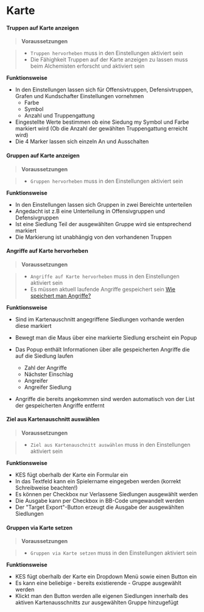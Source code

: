 # Karte

#### Truppen auf Karte anzeigen

> **Voraussetzungen** 

> + `Truppen hervorheben` muss in den Einstellungen aktiviert sein
> + Die Fähighkeit Truppen auf der Karte anzeigen zu lassen muss beim Alchemisten erforscht und aktiviert sein

**Funktionsweise**

+ In den Einstellungen lassen sich für Offensivtruppen, Defensivtruppen, Grafen und Kundschafter Einstellungen vornehmen
	+ Farbe
	+ Symbol
	+ Anzahl und Truppengattung
+ Eingestellte Werte bestimmen ob eine Siedung my Symbol und Farbe markiert wird (Ob die Anzahl der gewählten Truppengattung erreicht wird)
+ Die 4 Marker lassen sich einzeln An und Ausschalten

#### Gruppen auf Karte anzeigen

> **Voraussetzungen** 

> + `Gruppen hervorheben` muss in den Einstellungen aktiviert sein

**Funktionsweise**

+ In den Einstellungen lassen sich Gruppen in zwei Bereichte unterteilen
+ Angedacht ist z.B eine Unterteilung in Offensivgruppen und Defensivgruppen
+ Ist eine Siedlung Teil der ausgewählten Gruppe wird sie entsprechend markiert
+ Die Markierung ist unabhängig von den vorhandenen Truppen

<a name="show-attacks"></a>
#### Angriffe auf Karte hervorheben

> **Voraussetzungen** 

> + `Angriffe auf Karte hervorheben` muss in den Einstellungen aktiviert sein
> + Es müssen aktuell laufende Angriffe gespeichert sein [Wie speichert man Angriffe?](/docs/attacks#save-attacks)

**Funktionsweise**

+ Sind im Kartenauschnitt angegriffene Siedlungen vorhande werden diese markiert
+ Bewegt man die Maus über eine markierte Siedlung erscheint ein Popup
+ Das Popup enthält Informationen über alle gespeicherten Angriffe die auf die Siedlung laufen
	+ Zahl der Angriffe
	+ Nächster Einschlag
	+ Angreifer
	+ Angreifer Siedlung

+ Angriffe die bereits angekommen sind werden automatisch von der List der gespeicherten Angriffe entfernt

#### Ziel aus Kartenauschnitt auswählen

> **Voraussetzungen** 

> + `Ziel aus Kartenauschnitt auswählen` muss in den Einstellungen aktiviert sein

**Funktionsweise**

+ KES fügt oberhalb der Karte ein Formular ein
+ In das Textfeld kann ein Spielername eingegeben werden (korrekt Schreibweise beachten!)
+ Es können per Checkbox nur Verlassene Siedlungen ausgewählt werden
+ Die Ausgabe kann per Checkbox in BB-Code umgewandelt werden
+ Der "Target Export"-Button erzeugt die Ausgabe der ausgewählten Siedlungen

#### Gruppen via Karte setzen

> **Voraussetzungen** 

> + `Gruppen via Karte setzen` muss in den Einstellungen aktiviert sein

**Funktionsweise**

+ KES fügt oberhalb der Karte ein Dropdown Menü sowie einen Button ein
+ Es kann eine beliebige - bereits existierende - Gruppe ausgewählt werden
+ Klickt man den Button werden alle eigenen Siedlungen innerhalb des aktiven Kartenausschnitts zur ausgewählten Gruppe hinzugefügt

